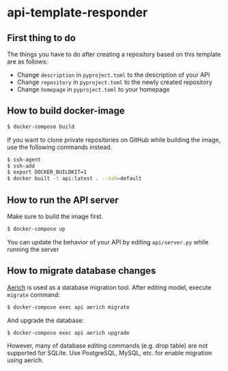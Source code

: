 # api-template-responder

## First thing to do
The things you have to do after creating a repository based on this template are as follows:
- Change `description` in `pyproject.toml` to the description of your API
- Change `repository` in `pyproject.toml` to the newly created repository
- Change `homepage` in `pyproject.toml` to your homepage

## How to build docker-image
```bash
$ docker-compose build

```

If you want to clone private repositories on GitHub while building the image,
use the following commands instead.
```bash
$ ssh-agent
$ ssh-add
$ export DOCKER_BUILDKIT=1
$ docker built -t api:latest . --ssh=default

```


## How to run the API server
Make sure to build the image first.
```bash
$ docker-compose up

```

You can update the behavior of your API by editing `api/server.py` while running the server

## How to migrate database changes

[Aerich](https://github.com/tortoise/aerich) is used as a database migration tool.
After editing model, execute `migrate` command:
```bash
$ docker-compose exec api aerich migrate
```

And upgrade the database:
```bash
$ docker-compose exec api aerich upgrade
```

However, many of database editing commands (e.g. drop table) are not supported for SQLite. Use PostgreSQL, MySQL, etc. for enable migration using aerich.
